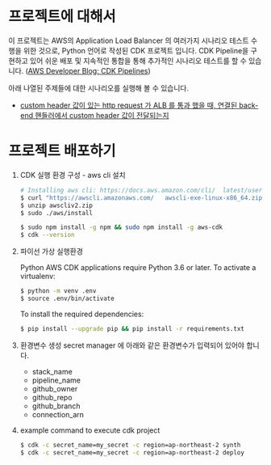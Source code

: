 # 프로젝트에 대해서
이 프로젝트는 AWS의 Application Load Balancer 의 여러가지 시나리오 테스트 수행을 위한 것으로, Python 언어로 작성된 CDK 프로젝트 입니다. CDK Pipeline을 구현하고 있어 쉬운 배포 및 지속적인 통합을 통해 추가적인 시나리오 테스트를 할 수 있습니다. ([AWS Developer Blog: CDK Pipelines](https://aws.amazon.com/ko/blogs/developer/cdk-pipelines-continuous-delivery-for-aws-cdk-applications/))

아래 나열된 주제들에 대한 시나리오를 실행해 볼 수 있습니다.
- [custom header 값이 있는 http request 가 ALB 를 통과 했을 때, 연결된 back-end 핸들러에서 custom header 값이 전달되는지](./docs/custom_header.md)

# 프로젝트 배포하기
1. CDK 실행 환경 구성 - aws cli 설치

    ``` bash
    # Installing aws cli: https://docs.aws.amazon.com/cli/  latest/userguide/install-cliv2-linux. html#cliv2-linux-install
    $ curl "https://awscli.amazonaws.com/   awscli-exe-linux-x86_64.zip" -o "awscliv2.zip"
    $ unzip awscliv2.zip
    $ sudo ./aws/install

    $ sudo npm install -g npm && sudo npm install -g aws-cdk
    $ cdk --version
    ```

2. 파이선 가상 실행환경

    Python AWS CDK applications require Python 3.6 or later.
    To activate a virtualenv:
    ``` bash
    $ python -m venv .env
    $ source .env/bin/activate
    ```
    
    To install the required dependencies:
    ``` bash
    $ pip install --upgrade pip && pip install -r requirements.txt
    ```

3. 환경변수 생성
    secret manager 에 아래와 같은 환경변수가 입력되어 있어야 합니다.
    - stack_name
    - pipeline_name
    - github_owner
    - github_repo
    - github_branch
    - connection_arn

4. example command to execute cdk project

    ``` bash
    $ cdk -c secret_name=my_secret -c region=ap-northeast-2 synth
    $ cdk -c secret_name=my_secret -c region=ap-northeast-2 deploy
    ```